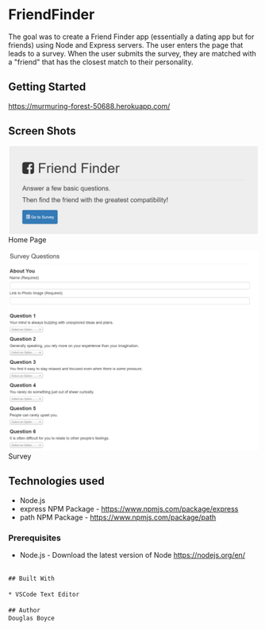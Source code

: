 # FriendFinder

The goal was to create a Friend Finder app (essentially a dating app but for friends) using Node and Express servers. The user enters the page that leads to a survey. When the user submits the survey, they are matched with a "friend" that has the closest match to their personality.

## Getting Started
https://murmuring-forest-50688.herokuapp.com/

## Screen Shots

![Screen shot](app/public/images/home-image.PNG)
Home Page

![Screen shot 2](app/public/images/survey-image.PNG)
Survey

## Technologies used
- Node.js
- express NPM Package - https://www.npmjs.com/package/express
- path NPM Package - https://www.npmjs.com/package/path

### Prerequisites

- Node.js - Download the latest version of Node https://nodejs.org/en/
```

## Built With

* VSCode Text Editor

## Author
Douglas Boyce
